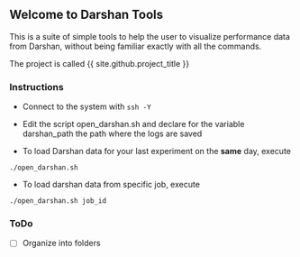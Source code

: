 ## Welcome to Darshan Tools

This is a suite of simple tools to help the user to visualize performance data from Darshan, without being familiar exactly with all the commands.

The project is called 
{{ site.github.project_title }}

### Instructions

* Connect to the system with ```ssh -Y```
* Edit the script open_darshan.sh and declare for the variable darshan_path the path where the logs are saved

* To load Darshan data for your last experiment on the **same** day, execute 

```
./open_darshan.sh
```
* To load darshan data from specific job, execute 

```
./open_darshan.sh job_id
```
### ToDo
- [ ] Organize into folders

